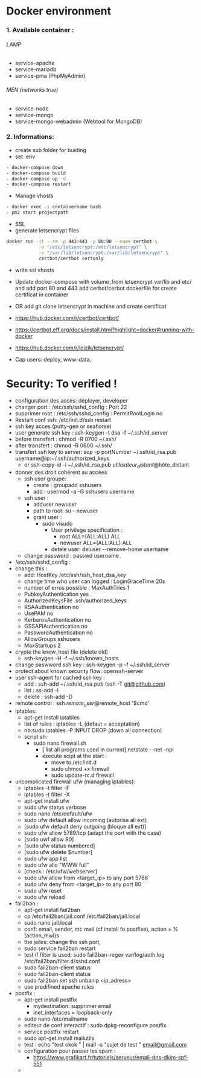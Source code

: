 # Docker environment

### 1. Available container :

###### LAMP
- service-apache
- service-mariadb
- service-pma (PhpMyAdmin)

###### MEN (networks true)
- service-node
- service-mongo
- service-mongo-webadmin (Webtool for MongoDB)

### 2. Informations:
- create sub folder for buiding
- set .env

````bash
- docker-compose down
- docker-compose build
- docker-compose up -d
- docker-compose restart
````

- Manage vhosts

````bash
- docker exec -i containername bash
- pm2 start projectpath
````


- SSL
 - generate letsencrypt files
````bash
docker run -it --rm -p 443:443 -p 80:80 --name certbot \
            -v "/etc/letsencrypt:/etc/letsencrypt" \
            -v "/var/lib/letsencrypt:/var/lib/letsencrypt" \
            certbot/certbot certonly
````
 - write ssl vhosts
 - Update docker-compose with volume_from letsencrypt var/lib and etc/ and add port 80 and 443 add cerbot/cerbot dockerfile for create certificat in container
 - OR add git clone letsencrypt in machine and create certificat
 - https://hub.docker.com/r/certbot/certbot/
 - https://certbot.eff.org/docs/install.html?highlight=docker#running-with-docker
 - https://hub.docker.com/r/lojzik/letsencrypt/


- Cap users: deploy, www-data,


# Security: To verified !
- configuration des accès: déployer, developer
- changer port : /etc/ssh/sshd_config : Port 22
- supprimer root : /etc/ssh/sshd_config : PermitRootLogin no
- Restart conf ssh: /etc/init.d/ssh restart
- ssh key acces (putty-gen or seahorse)
- user generate ssh key : ssh-keygen -t dsa -f ~/.ssh/id_server
- before transfert : chmod -R 0700 ~/.ssh/
- after transfert : chmod -R 0600 ~/.ssh/
- transfert ssh key to server: scp -p portNumber ~/.ssh/id_rsa.pub username@ip:~/.ssh/authorized_keys
  - or ssh-copy-id -i ~/.ssh/id_rsa.pub $utilisateur_distant@$hôte_distant
- donner des droit cohérent au accées
  - ssh user groupe:
    - create : groupadd sshusers
    - add : usermod -a -G sshusers username
  - ssh user :
    - adduser newuser
    - path to root: su - newuser
    - grant user :
      - sudo visudo
        - User privilege specification :
          - root        ALL=(ALL:ALL) ALL
          - newuser    ALL=(ALL:ALL) ALL
        - detele user: deluser --remove-home username
  - change password : passwd username
- /etc/ssh/sshd_config :
 - change this :
    - add: HostKey /etc/ssh/ssh_host_dsa_key
    - change time who user can logged : LoginGraceTime 20s
    - number of erros possible : MaxAuthTries 1
    - PubkeyAuthentication yes
    - AuthorizedKeysFile .ssh/authorized_keys
    - RSAAuthentication no
    - UsePAM no
    - KerberosAuthentication no
    - GSSAPIAuthentication no
    - PasswordAuthentication no
    - AllowGroups sshusers
    - MaxStartups 2
- crypte the know_host file (delete old)
    - ssh-keygen -H -f ~/.ssh/known_hosts
- change paswword ssh key : ssh-keygen -p -f ~/.ssh/id_server
- protect about known security flow: openssh-server
- user ssh-agent for cached ssh key :
    - add : ssh-add ~/.ssh/id_rsa.pub  (ssh -T git@github.com)
    - list : ss-add -l
    - delete : ssh-add -D
- remote control : ssh $remote_user@$remote_host '$cmd'
- iptables:
    - apt-get install iptables
    - list of rules : iptables -L (defaut = acceptation)
    - nb:sudo iptables -P INPUT DROP (down all connection)
    - script sh:
      - sudo nano firewall.sh
        - [ list all programs used in current] netstate --net -npl
        - execute scipt at the start  :
          - move to /etc/init.d
          - sudo chmod +x firewall
          - sudo update-rc.d firewall
- uncomplicated firewall ufw (managing iptables):
  - iptables -t filter -F
  - iptables -t filter -X
  - apt-get install ufw
  - sudo ufw status verbose
  - sudo nano /etc/default/ufw
  - sudo ufw default allow incoming (autorise all ext)
  - [sudo ufw default deny outgoing (bloque all ext)]
  - sudo ufw allow 5789/tcp (adapt the port with the case)
  - [sudo uwf allow 80]
  - [sudo ufw status numbered]
  - [sudo ufw delete $number]
  - sudo ufw app list
  - sudo ufw allo "WWW full"
  - [check : /etc/ufw/webserver]
  - sudo ufw allow from <target_ip> to any port 5786
  - sudo ufw deny from <target_ip> to any port 80
  - sudo ufw reset
  - sudo ufw reload
- fail2ban :
  - apt-get install fail2ban
  - cp /etc/fail2ban/jail.conf /etc/fail2ban/jail.local
  - sudo nano jail.local
  - conf: email, sender, mt: mail (cf install fo postfixe), action = %(action_mwl)s
  - the jailes: change the ssh port,
  - sudo service fail2ban restart
  - test if filter is used: sudo fail2ban-regex var/log/auth.log /etc/fail2ban/filter.d/sshd.conf
  - sudo fail2ban-client status <jail we should observer>
  - sudo fail2ban-client status
  - sudo fail2ban set ssh unbanip <ip_adress>
  - use predifined apache rules
- postfix :
  - apt-get install postfix
    - mydestination: supprimer email
    - inet_interfaces = loopback-only
  - sudo nano /etc/mailname
  - editeur de conf interactif : sudo dpkg-reconfigure postfix
  - service postfix restart
  - sudo apt-get install mailutils
  - test : echo "test okok " | mail -s "sujet de test " email@gmail.com
  - configuration pour passer les spam :      
    - https://www.grafikart.fr/tutoriels/serveur/email-dns-dkim-spf-551  
  -
